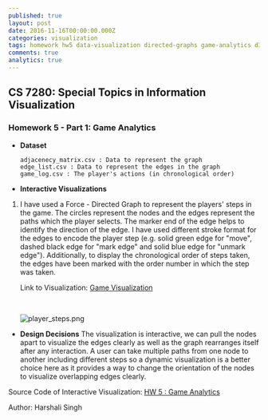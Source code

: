 ```yaml
---
published: true
layout: post
date: 2016-11-16T00:00:00.000Z
categories: visualization
tags: homework hw5 data-visualization directed-graphs game-analytics d3.js
comments: true
analytics: true
---
```

## CS 7280: Special Topics in Information Visualization
### Homework 5 - Part 1: Game Analytics

- **Dataset**

      adjacenecy_matrix.csv : Data to represent the graph
      edge_list.csv : Data to represent the edges in the graph 
      game_log.csv : The player's actions (in chronological order)
  
- **Interactive Visualizations**

 1. I have used a Force - Directed Graph to represent the players' steps in the game. The circles represent the nodes and the edges represent the paths which the player selects. The marker end of the edge helps to identify the direction of the edge. I have used different stroke format for the edges to encode the player step (e.g. solid green edge for "move", dashed black edge for "mark edge" and solid blue edge for "unmark edge"). Additionally, to display the chronological order of steps taken, the edges have been marked with the order number in which the step was taken. 

      <p>Link to Visualization: <a href="https://htmlpreview.github.io/?https://github.com/harshalisingh/harshalisingh.github.io/blob/master/_posts/hw5/index.html" target="_blank">Game Visualization</a></p>

      </br>

      <p><img src="../../assets/images/graph.png" alt="player_steps.png" /></p>


- **Design Decisions**
      The visualization is interactive, we can pull the nodes apart to visualize the edges clearly as well as the graph rearranges itself after any interaction. A user can take multiple paths from one node to another including different steps so a dynamic visualization is a better choice here as it provides a way to change the orientation of the nodes to visualize overlapping edges clearly. 

Source Code of Interactive Visualization: [HW 5 : Game Analytics](https://github.com/harshalisingh/harshalisingh.github.io/tree/master/_posts/hw5)

Author: Harshali Singh